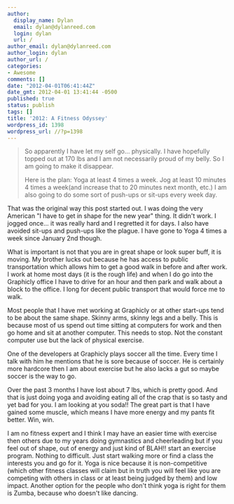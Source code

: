 ```yaml
---
author:
  display_name: Dylan
  email: dylan@dylanreed.com
  login: dylan
  url: /
author_email: dylan@dylanreed.com
author_login: dylan
author_url: /
categories:
- Awesome
comments: []
date: "2012-04-01T06:41:44Z"
date_gmt: 2012-04-01 13:41:44 -0500
published: true
status: publish
tags: []
title: '2012: A Fitness Odyssey'
wordpress_id: 1398
wordpress_url: //?p=1398
---
```


> So apparently I have let my self go... physically. I have hopefully topped out at 170 lbs and I am not necessarily proud of my belly. So I am going to make it disappear.
> 
> Here is the plan: Yoga at least 4 times a week. Jog at least 10 minutes 4 times a week(and increase that to 20 minutes next month, etc.) I am also going to do some sort of push-ups or sit-ups every week day.

  
That was the original way this post started out. I was doing the very American "I have to get in shape for the new year" thing. It didn't work. I jogged once... it was really hard and I regretted it for days. I also have avoided sit-ups and push-ups like the plague. I have gone to Yoga 4 times a week since January 2nd though.

What is important is not that you are in great shape or look super buff, it is moving. My brother lucks out because he has access to public transportation which allows him to get a good walk in before and after work. I work at home most days (it is the rough life) and when I do go into the Graphicly office I have to drive for an hour and then park and walk about a block to the office. I long for decent public transport that would force me to walk.

Most people that I have met working at Graphicly or at other start-ups tend to be about the same shape. Skinny arms, skinny legs and a belly. This is because most of us spend out time sitting at computers for work and then go home and sit at another computer. This needs to stop. Not the constant computer use but the lack of physical exercise.

One of the developers at Graphicly plays soccer all the time. Every time I talk with him he mentions that he is sore because of soccer. He is certainly more hardcore then I am about exercise but he also lacks a gut so maybe soccer is the way to go.

Over the past 3 months I have lost about 7 lbs, which is pretty good. And that is just doing yoga and avoiding eating all of the crap that is so tasty and yet bad for you. I am looking at you soda!! The great part is that I have gained some muscle, which means I have more energy and my pants fit better. Win, win.

I am no fitness expert and I think I may have an easier time with exercise then others due to my years doing gymnastics and cheerleading but if you feel out of shape, out of energy and just kind of BLAH!! start an exercise program. Nothing to difficult. Just start walking more or find a class the interests you and go for it. Yoga is nice because it is non-competitive (which other fitness classes will claim but in truth you will feel like you are competing with others in class or at least being judged by them) and low impact. Another option for the people who don't think yoga is right for them is Zumba, because who doesn't like dancing.

 
